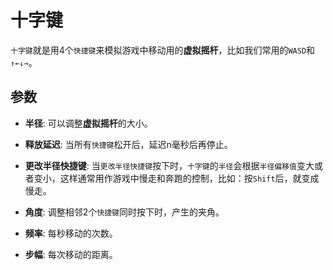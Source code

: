 # 十字键

`十字键`就是用4个`快捷键`来模拟游戏中移动用的**虚拟摇杆**，比如我们常用的`WASD`和`↑←↓→`。

## 参数

* **半径**: 可以调整**虚拟摇杆**的大小。

* **释放延迟**: 当所有`快捷键`松开后，延迟n毫秒后再停止。

* **更改半径快捷键**: 当`更改半径快捷键`按下时，`十字键`的`半径`会根据`半径偏移值`变大或者变小，这样通常用作游戏中慢走和奔跑的控制，比如：按`Shift`后，就变成慢走。

* **角度**: 调整相邻2个`快捷键`同时按下时，产生的夹角。

* **频率**: 每秒移动的次数。

* **步幅**: 每次移动的距离。
